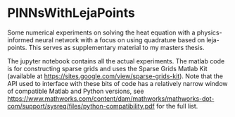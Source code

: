 # PINNsWithLejaPoints

Some numerical experiments on solving the heat equation with a physics-informed neural network with a focus on using quadrature based on leja-points.
This serves as supplementary material to my masters thesis.

The jupyter notebook contains all the actual experiments. The matlab code is for constructing sparse grids and uses the Sparse Grids Matlab Kit (available at https://sites.google.com/view/sparse-grids-kit).
Note that the API used to interface with these bits of code has a relatively narrow window of compatible Matlab and Python versions, see https://www.mathworks.com/content/dam/mathworks/mathworks-dot-com/support/sysreq/files/python-compatibility.pdf for the full list.
